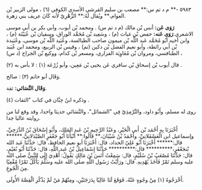 ٥٩٨٣ -** م د تم س:** مصعب بن سليم القرشي الأسدي الكوفي (٦) ، مولى الزبير بْن العوام،** ويُقال لَهُ:** الزُّهْرِيّ لأنه كَانَ عريف بني زهرة.

**رَوَى عَن:** أنس بْن مالك (م د تم س) . ومحمد بْن أيوب، وأبي بكر بن أَبي موسى الاشعري.**رَوَى عَنه:** حفص بْن غياث (م) ، وسَعِيد بْن مُحَمَّد الوراق، وسفيان بْن عُيَيْنَة (م) ، وابن أخيه أَبُو مُحَمَّد عَبد اللَّه بْن ميمون صاحب الطيالسة، وعُبَيد اللَّه بْن موسى، وعُبَيدة بْن أَبي رائطة، وأبو نعيم الفضل بْن دكين (تم) ، وقيس بْن الربيع، ومحمد ابن عُبَيد الطنافسي، ومروان بْن مُعَاوِيَة الفزاري، ومسعر بْن كدام، ووكيع بْن الجراح (د س) ،

قال أيوب بْن إسحاق بْن سافري عَن يحيى بْن مَعِين، وأبو زُرْعَة (١) : لا بأس به (٢) .

وَقَال أبو حاتم (٣) : صالح.

**وَقَال النَّسَائي:** ثقة.

وذكره ابنُ حِبَّان في كتاب "الثقات (٤) .

روى له مسلم، وأَبُو داود، والتِّرْمِذِيّ فِي "الشمائل"، والنَّسَائي حديثا واحدا، وقد وقع لنا من روايته عاليا جدا.

أَخْبَرَنَا بِهِ أَحْمَد بْن أَبي الْخَيْرِ، وعَبْدُ الرَّحِيمِ بْنُ عَبد المَلِك، وأَبُو إِسْحَاقَ بْنُ الدَّرَجِيِّ، وإسماعيل ابن الْعَسْقَلانِيِّ، وأَحْمَدُ بْنُ شَيْبَانَ،** قَالُوا:** أَنْبَأَنَا أَبُو جَعْفَرٍ الصَّيْدَلانِيُّ،****** قال:****** أَخْبَرَنَا أَبُو عَلِيّ الحداد، قال: أَخْبَرَنَا أبو نعيم الحافظ، قال: حَدَّثَنَا عَبد الله بْنجَعْفَرٍ،********** قال:********** حَدَّثَنَا إِسْمَاعِيلُ بْنُ عَبد اللَّهِ، قال: حَدَّثَنَا أَبُو نُعَيْمٍ، قال: حَدَّثَنَا مُصْعَبُ بْنُ سُلَيْمٍ، قال: سَمِعْتُ أَنَسَ بْنَ مَالِكٍ يَقُولُ: أُهْدِيَ إِلَى النَّبِيُّ صلى الله عليه وسلم تَمْرٌ فَأَخَذَ يُهْدِيهِ. قال: ورَأَيْتُ رَسُول اللَّهِ صلى الله عليه وسَلَّمَ يَأْكُلُ تَمْرًا مُقْعِيًا مِنَ الْجُوعِ.

أَخْرَجُوهُ (١) مِنْ وجُوهٍ عَنْهُ، فَوَقَعَ لَنَا عَالِيًا بِدَرَجَتَيْنِ، ومِنْهُمْ مَنْ لَمْ يَذْكُرِ الْقِصَّةَ الأُولَى.